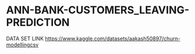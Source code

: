 # ANN-BANK-CUSTOMERS_LEAVING-PREDICTION

DATA SET LINK https://www.kaggle.com/datasets/aakash50897/churn-modellingcsv
